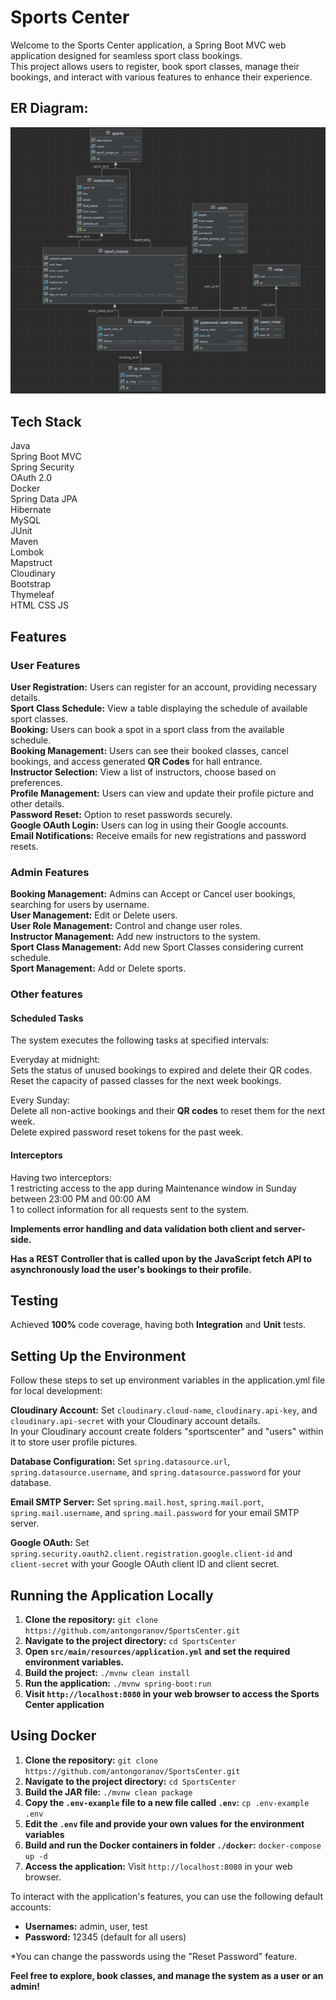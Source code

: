 # Sports Center
Welcome to the Sports Center application, a Spring Boot MVC web application designed for seamless sport class bookings.</br> 
This project allows users to register, book sport classes, manage their bookings, and interact with various features to enhance their experience.

## ER Diagram:

![database](database.jpg)

## Tech Stack
Java </br>
Spring Boot MVC </br>
Spring Security </br>
OAuth 2.0 </br>
Docker</br>
Spring Data JPA </br>
Hibernate </br>
MySQL </br>
JUnit </br>
Maven </br>
Lombok </br>
Mapstruct </br>
Cloudinary </br>
Bootstrap </br>
Thymeleaf </br>
HTML CSS JS </br>

## Features 
### User Features
**User Registration:** Users can register for an account, providing necessary details. </br>
**Sport Class Schedule:** View a table displaying the schedule of available sport classes. </br>
**Booking:** Users can book a spot in a sport class from the available schedule. </br>
**Booking Management:** Users can see their booked classes, cancel bookings, and access generated **QR Codes** for hall entrance. </br>
**Instructor Selection:** View a list of instructors, choose based on preferences. </br>
**Profile Management:** Users can view and update their profile picture and other details. </br>
**Password Reset:** Option to reset passwords securely. </br>
**Google OAuth Login:** Users can log in using their Google accounts. </br>
**Email Notifications:** Receive emails for new registrations and password resets. </br>

### Admin Features
**Booking Management:** Admins can Accept or Cancel user bookings, searching for users by username. </br>
**User Management:** Edit or Delete users. </br>
**User Role Management:** Control and change user roles. </br>
**Instructor Management:** Add new instructors to the system. </br>
**Sport Class Management:** Add new Sport Classes considering current schedule. </br>
**Sport Management:** Add or Delete sports. </br>

### Other features
#### Scheduled Tasks
The system executes the following tasks at specified intervals: </br>

Everyday at midnight:</br>
Sets the status of unused bookings to expired and delete their QR codes.</br>
Reset the capacity of passed classes for the next week bookings.</br>

Every Sunday:</br>
Delete all non-active bookings and their **QR codes** to reset them for the next week.</br>
Delete expired password reset tokens for the past week.</br>

#### Interceptors
Having two interceptors:</br>
1 restricting access to the app during Maintenance window in Sunday between 23:00 PM and 00:00 AM</br>
1 to collect information for all requests sent to the system.</br>


**Implements error handling and data validation both client and server-side.** </br>

**Has a REST Controller that is called upon by the JavaScript fetch API to asynchronously load the user's bookings to their profile.**</br>

## Testing
Achieved **100%** code coverage, having both **Integration** and **Unit** tests. </br>

## Setting Up the Environment
Follow these steps to set up environment variables in the application.yml file for local development:</br>

**Cloudinary Account:**
Set `cloudinary.cloud-name`, `cloudinary.api-key`, and `cloudinary.api-secret` with your Cloudinary account details.</br>
In your Cloudinary account create folders "sportscenter" and "users" within it to store user profile pictures. </br>

**Database Configuration:**
Set `spring.datasource.url`, `spring.datasource.username`, and `spring.datasource.password` for your database.</br>

**Email SMTP Server:**
Set `spring.mail.host`, `spring.mail.port`, `spring.mail.username`, and `spring.mail.password` for your email SMTP server.</br>

**Google OAuth:**
Set `spring.security.oauth2.client.registration.google.client-id` and `client-secret` with your Google OAuth client ID and client secret. </br>

## Running the Application Locally
1. **Clone the repository:** `git clone https://github.com/antongoranov/SportsCenter.git` </br>
2. **Navigate to the project directory:** `cd SportsCenter` </br>
3. **Open `src/main/resources/application.yml` and set the required environment variables.** </br>
4. **Build the project:** `./mvnw clean install` </br>
5. **Run the application:** `./mvnw spring-boot:run` </br>
6. **Visit `http://localhost:8080` in your web browser to access the Sports Center application** </br>

## Using Docker
1. **Clone the repository:** `git clone https://github.com/antongoranov/SportsCenter.git`
2. **Navigate to the project directory:** `cd SportsCenter`
3. **Build the JAR file:** `./mvnw clean package`
4. **Copy the `.env-example` file to a new file called `.env`:** `cp .env-example .env`
5. **Edit the `.env` file and provide your own values for the environment variables**
6. **Build and run the Docker containers in folder `./docker`:** `docker-compose up -d`
7. **Access the application:** Visit `http://localhost:8080` in your web browser.

To interact with the application's features, you can use the following default accounts:
- **Usernames:** admin, user, test
- **Password:** 12345 (default for all users)

*You can change the passwords using the "Reset Password" feature.

**Feel free to explore, book classes, and manage the system as a user or an admin!**



